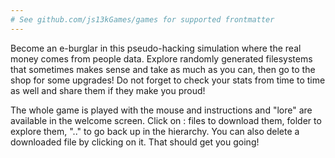 ```yaml
---
# See github.com/js13kGames/games for supported frontmatter
---
```

Become an e-burglar in this pseudo-hacking simulation where the real money comes from people data. Explore randomly generated filesystems that sometimes makes sense and take as much as you can, then go to the shop for some upgrades! Do not forget to check your stats from time to time as well and share them if they make you proud!

The whole game is played with the mouse and instructions and "lore" are available in the welcome screen. Click on : files to download them, folder to explore them, ".." to go back up in the hierarchy. You can also delete a downloaded file by clicking on it. That should get you going!